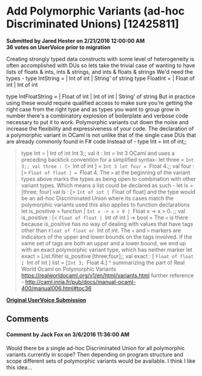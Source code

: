 # Add Polymorphic Variants (ad-hoc Discriminated Unions) [12425811] #

**Submitted by Jared Hester on 2/21/2016 12:00:00 AM**  
**36 votes on UserVoice prior to migration**  

Creating strongly typed data constructs with some level of heterogeneity is often accomplished with DUs so lets take the trivial case of wanting
to have lists of floats & ints, ints & strings, and ints & floats & strings
We'd need the types -
type IntString =
| Int of int
| String' of string
type FloatInt =
| Float of int
| Int of int

type IntFloatString =
| Float of int
| Int of int
| String' of string
But in practice using these would require qualified access to make sure you're getting the right case from the right type and as types you
want to group grow in number there's a combinatory explosion of boilerplate and verbose code necessary to put it to work.
Polymorphic variants cut down the noise and increase the flexibility and expressiveness of your code.
The declaration of a polymorphic variant in OCaml is not unlike that of the single case DUs that are already commonly found in F# code
Instead of -
type Int = Int of int;;
> type Int = | Int of int
Int 3;;
> val it : Int = Int 3
OCaml and uses a preceding backtick convention for a simplified syntax-
let three = `Int 3;;
> val three : [> `Int of int ] = `Int 3
let four = `Float 4.;;
> val four : [> `Float of float ] = `Float 4.
The `>` at the beginning of the variant types above marks the types as being open to combination with other variant types.
Which means a list could be declared as such -
let ls = [three; four]
> val ls : [> `Int of int | `Float of float]
and the type would be an ad-hoc Discriminated Union where its cases match the polymorphic variants used
this also applies to function declarations
let is_positive = function
| `Int x -> x > 0
| `Float x -> x > 0.
;;
> val is_positive : [< `Float of float | `Int of int ] -> bool = <fun>
The `<` is there because is_positive has no way of dealing with values that have tags other than `Float of float or `Int of int.
The `<` and `>` markers are indicators of the upper and lower bounds on the tags involved.
If the same set of tags are both an upper and a lower bound, we end up with an exact polymorphic variant type, which has neither marker
let exact = List.filter is_positive [three;four];;
> val exact : [ `Float of float | `Int of int ] list = [`Int 3; `Float 4.]
^ summarizing the part of Real World Ocaml on Polymorphic Variants
https://realworldocaml.org/v1/en/html/variants.html
further reference - http://caml.inria.fr/pub/docs/manual-ocaml-400/manual006.html#toc36



**[Original UserVoice Submission](https://fslang.uservoice.com/forums/245727-f-language/suggestions/12425811)**


## Comments ##


#### Comment by Jack Fox on 3/6/2016 11:36:00 AM ####
Would there be a single ad-hoc Discriminated Union for all polymorphic variants currently in scope? Then depending on program structure and scope different sets of polymorphic variants would be available.
I think I like this idea...

